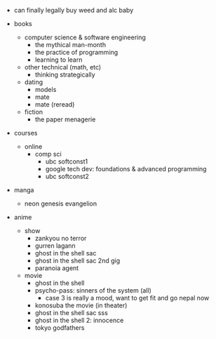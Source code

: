 - can finally legally buy weed and alc baby

- books
  - computer science & software engineering
    - the mythical man-month
    - the practice of programming
    - learning to learn
  - other technical (math, etc)
    - thinking strategically
  - dating
    - models
    - mate
    - mate (reread)
  - fiction
    - the paper menagerie
    
- courses
  - online
    - comp sci
      - ubc softconst1
      - google tech dev: foundations & advanced programming
      - ubc softconst2
    
- manga
  - neon genesis evangelion

- anime
  - show
    - zankyou no terror
    - gurren lagann
    - ghost in the shell sac
    - ghost in the shell sac 2nd gig
    - paranoia agent
  - movie
    - ghost in the shell
    - psycho-pass: sinners of the system (all)
      - case 3 is really a mood, want to get fit and go nepal now
    - konosuba the movie (in theater)
    - ghost in the shell sac sss
    - ghost in the shell 2: innocence
    - tokyo godfathers
